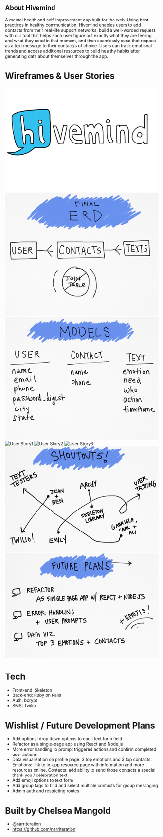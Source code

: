 ## About Hivemind

A mental health and self-improvement app built for the web. Using best practices in healthy communication, Hivemind enables users to add contacts from their real-life support networks, build a well-worded request with our tool that helps each user figure out exactly what they are feeling and what they need in that moment, and then seamlessly send that request as a text message to their contact/s of choice. Users can track emotional trends and access additional resources to build healthy habits after generating data about themselves through the app.

# Wireframes & User Stories

![Logo](app/assets/images/logo.png)
![ERD](app/assets/images/final_erd.jpg)
![Models:](app/assets/images/models.jpg)
![User Story1]()
![User Story2]()
![User Story3]()
![Shoutouts](app/assets/images/shoutouts.jpg)
![Future Plans](app/assets/images/future_plans.jpg)


# Tech
- Front-end: Skeleton
- Back-end: Ruby on Rails
- Auth: bcrypt
- SMS: Twilio

# Wishlist / Future Development Plans

- Add optional drop down options to each text form field
- Refactor as a single-page app using React and Node.js
- More error handling to prompt triggered actions and confirm completed user actions
- Data visualization on profile page: 3 top emotions and 3 top contacts. Emotions: link to in-app resource page with information and more resources online. Contacts: add ability to send those contacts a special thank you / celebration text.
- Add emoji options to text form
- Add group tags to find and select multiple contacts for group messaging
- Admin auth and restricting routes

# Built by Chelsea Mangold
- @narriteration
- https://github.com/narriteration

